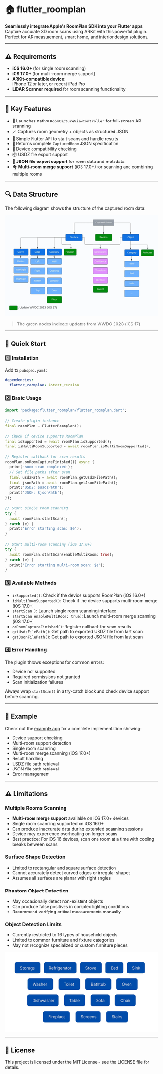 # 🏠 flutter_roomplan

**Seamlessly integrate Apple's RoomPlan SDK into your Flutter apps**  
Capture accurate 3D room scans using ARKit with this powerful plugin. Perfect for AR measurement, smart home, and interior design solutions.

---

## ⚠️ Requirements

- **iOS 16.0+** (for single room scanning)
- **iOS 17.0+** (for multi-room merge support)
- **ARKit-compatible device**:  
  iPhone 12 or later, or recent iPad Pro
- **LiDAR Scanner** **required** for room scanning functionality

---

## 📌 Key Features

- 📸 Launches native `RoomCaptureViewController` for full-screen AR scanning
- 🪄 Captures room geometry + objects as structured JSON
- 🔗 Simple Flutter API to start scans and handle results
- 🚀 Returns complete `CapturedRoom` JSON specification
- 📱 Device compatibility checking
- 📦 USDZ file export support
- 📜 **JSON file export support** for room data and metadata
- 🏘️ **Multi-room merge support** (iOS 17.0+) for scanning and combining multiple rooms

---

## 🔍 Data Structure

The following diagram shows the structure of the captured room data:

![RoomPlan Data Structure](assets/roomplan_structure.png)

> The green nodes indicate updates from WWDC 2023 (iOS 17)

---

## 🚀 Quick Start

### 1️⃣ Installation

Add to `pubspec.yaml`:

```yaml
dependencies:
  flutter_roomplan: latest_version
```

### 2️⃣ Basic Usage

```dart
import 'package:flutter_roomplan/flutter_roomplan.dart';

// Create plugin instance
final roomPlan = FlutterRoomplan();

// Check if device supports RoomPlan
final isSupported = await roomPlan.isSupported();
final isMultiRoomSupported = await roomPlan.isMultiRoomSupported();

// Register callback for scan results
roomPlan.onRoomCaptureFinished(() async {
  print('Room scan completed');
  // Get file paths after scan
  final usdzPath = await roomPlan.getUsdzFilePath();
  final jsonPath = await roomPlan.getJsonFilePath();
  print('USDZ: $usdzPath');
  print('JSON: $jsonPath');
});

// Start single room scanning
try {
  await roomPlan.startScan();
} catch (e) {
  print('Error starting scan: $e');
}

// Start multi-room scanning (iOS 17.0+)
try {
  await roomPlan.startScan(enableMultiRoom: true);
} catch (e) {
  print('Error starting multi-room scan: $e');
}
```

### 3️⃣ Available Methods

- `isSupported()`: Check if the device supports RoomPlan (iOS 16.0+)
- `isMultiRoomSupported()`: Check if the device supports multi-room merge (iOS 17.0+)
- `startScan()`: Launch single room scanning interface
- `startScan(enableMultiRoom: true)`: Launch multi-room merge scanning (iOS 17.0+)
- `onRoomCaptureFinished()`: Register callback for scan results
- `getUsdzFilePath()`: Get path to exported USDZ file from last scan
- `getJsonFilePath()`: Get path to exported JSON file from last scan

### 4️⃣ Error Handling

The plugin throws exceptions for common errors:

- Device not supported
- Required permissions not granted
- Scan initialization failures

Always wrap `startScan()` in a try-catch block and check device support before scanning.

---

## 📝 Example

Check out the [example app](example/lib/main.dart) for a complete implementation showing:

- Device support checking
- Multi-room support detection
- Single room scanning
- Multi-room merge scanning (iOS 17.0+)
- Result handling
- USDZ file path retrieval
- JSON file path retrieval
- Error management

---

## ⚠️ Limitations

### Multiple Rooms Scanning

- **Multi-room merge support** available on iOS 17.0+ devices
- Single room scanning supported on iOS 16.0+
- Can produce inaccurate data during extended scanning sessions
- Device may experience overheating on longer scans
- Best practice: For iOS 16 devices, scan one room at a time with cooling breaks between scans

### Surface Shape Detection

- Limited to rectangular and square surface detection
- Cannot accurately detect curved edges or irregular shapes
- Assumes all surfaces are planar with right angles

### Phantom Object Detection

- May occasionally detect non-existent objects
- Can produce false positives in complex lighting conditions
- Recommend verifying critical measurements manually

### Object Detection Limits

- Currently restricted to 16 types of household objects
- Limited to common furniture and fixture categories
- May not recognize specialized or custom furniture pieces

![RoomPlan Supported Objects](assets/object.png)

---

## 📄 License

This project is licensed under the MIT License - see the LICENSE file for details.
